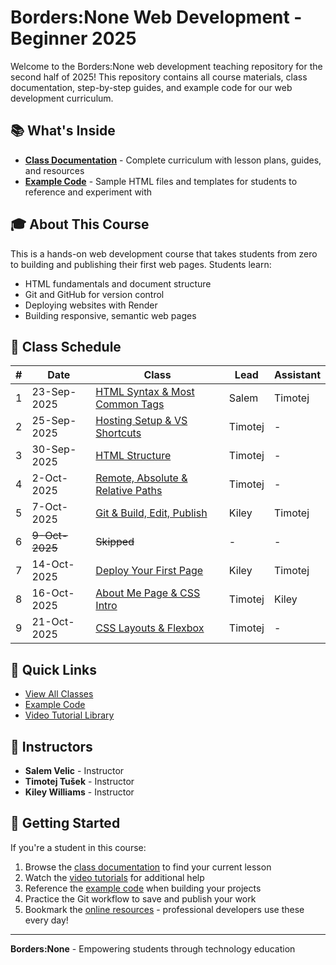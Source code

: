 # Borders:None Web Development - Beginner 2025

Welcome to the Borders:None web development teaching repository for the second half of 2025! This repository contains all course materials, class documentation, step-by-step guides, and example code for our web development curriculum.

## 📚 What's Inside

- **[Class Documentation](/classes)** - Complete curriculum with lesson plans, guides, and resources
- **[Example Code](/examples)** - Sample HTML files and templates for students to reference and experiment with

## 🎓 About This Course

This is a hands-on web development course that takes students from zero to building and publishing their first web pages. Students learn:

- HTML fundamentals and document structure
- Git and GitHub for version control
- Deploying websites with Render
- Building responsive, semantic web pages

## 📅 Class Schedule

| # | Date | Class | Lead | Assistant |
|---|------|--------|------|------------|
| 1 | 23-Sep-2025 | [HTML Syntax & Most Common Tags](/classes/01-most-common-tags/) | Salem | Timotej |
| 2 | 25-Sep-2025 | [Hosting Setup & VS Shortcuts](/classes/02-setup-&-vscode/) | Timotej | - |
| 3 | 30-Sep-2025 | [HTML Structure](/classes/03-html-structure/) | Timotej | - |
| 4 | 2-Oct-2025 | [Remote, Absolute & Relative Paths](/classes/04-html-paths/) | Timotej | - |
| 5 | 7-Oct-2025 | [Git & Build, Edit, Publish](/classes/05-git-workflow/) | Kiley | Timotej |
| 6 | ~~9-Oct-2025~~ | ~~Skipped~~ | - | - |
| 7 | 14-Oct-2025 | [Deploy Your First Page](/classes/07-deploy-to-www/) | Kiley | Timotej |
| 8 | 16-Oct-2025 | [About Me Page & CSS Intro](/classes/08-css-text/) | Timotej | Kiley |
| 9 | 21-Oct-2025 | [CSS Layouts & Flexbox](/classes/09-css-layouts/) | Timotej | - |

## 🚀 Quick Links

- [View All Classes](/classes/README.md)
- [Example Code](/examples/)
- [Video Tutorial Library](/resources/video-tutorials.md)

## 👥 Instructors

- **Salem Velic** - Instructor
- **Timotej Tušek** - Instructor
- **Kiley Williams** - Instructor

## 📖 Getting Started

If you're a student in this course:

1. Browse the [class documentation](/classes) to find your current lesson
2. Watch the [video tutorials](/resources/video-tutorials.md) for additional help
3. Reference the [example code](/examples) when building your projects
4. Practice the Git workflow to save and publish your work
5. Bookmark the [online resources](/classes/README.md#online-references) - professional developers use these every day!

---

**Borders:None** - Empowering students through technology education